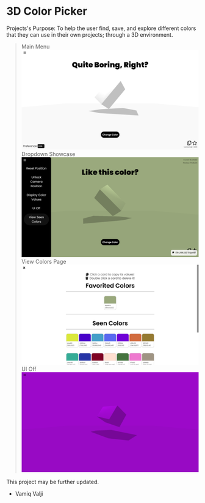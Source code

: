 # 3D Color Picker

Projects's Purpose: To help the user find, save, and explore different colors that they can use in their own projects; through a 3D environment.

> Main Menu
> ![](readme_assets/main.PNG)
> Dropdown Showcase
> ![](readme_assets/dropdown.PNG)
> View Colors Page
> ![](readme_assets/viewColorsPage.PNG)
> UI Off
> ![](readme_assets/UIoff.PNG)

This project may be further updated.

- Vamiq Valji
